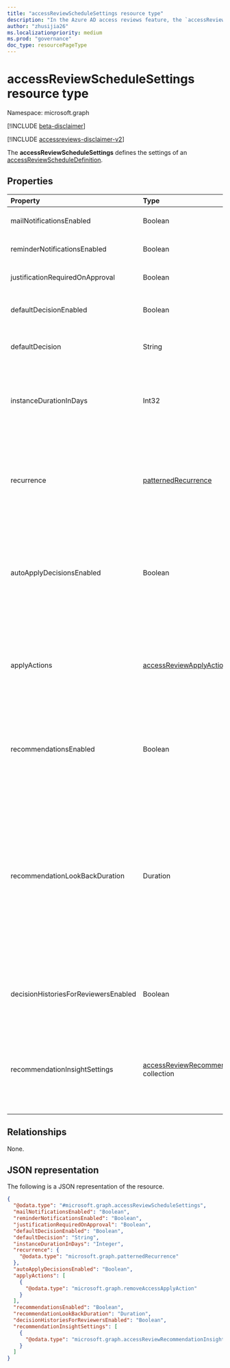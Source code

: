 ```yaml
---
title: "accessReviewScheduleSettings resource type"
description: "In the Azure AD access reviews feature, the `accessReviewScheduleSettings` represents the settings associated with an access review series."
author: "zhusijia26"
ms.localizationpriority: medium
ms.prod: "governance"
doc_type: resourcePageType
---
```


# accessReviewScheduleSettings resource type

Namespace: microsoft.graph

[!INCLUDE [beta-disclaimer](../../includes/beta-disclaimer.md)]

[!INCLUDE [accessreviews-disclaimer-v2](../../includes/accessreviews-disclaimer-v2.md)]

The **accessReviewScheduleSettings** defines the settings of an [accessReviewScheduleDefinition](accessreviewscheduledefinition.md). 

## Properties
| Property    | Type   | Description |
| :---------------| :---------- | :---------- |
| mailNotificationsEnabled|Boolean | Indicates whether emails are enabled or disabled. Default value is `false`.               |
| reminderNotificationsEnabled|Boolean  | Indicates whether reminders are enabled or disabled. Default value is `false`.  |
| justificationRequiredOnApproval|Boolean | Indicates whether reviewers are required to provide justification with their decision. Default value is `false`. |
| defaultDecisionEnabled|Boolean | Indicates whether the default decision is enabled or disabled when reviewers do not respond. Default value is `false`. |
| defaultDecision|String | Decision chosen if `defaultDecisionEnabled` is enabled. Can be one of `Approve`, `Deny`, or `Recommendation`. |
| instanceDurationInDays|Int32 | Duration of each recurrence of review (`accessReviewInstance`) in number of days. <br/>**NOTE:** If the **stageSettings** of the [accessReviewScheduleDefinition](accessreviewscheduledefinition.md) object is defined, its **durationInDays** setting will be used instead of the value of this property. |
| recurrence|[patternedRecurrence](../resources/patternedrecurrence.md) | Detailed settings for recurrence using the standard Outlook recurrence object. <br/><br/>**Note:** Only **dayOfMonth**, **interval**, and **type** (`weekly`, `absoluteMonthly`) properties are supported. Use the property **startDate** on **recurrenceRange** to determine the day the review starts. |
| autoApplyDecisionsEnabled|Boolean | Indicates whether decisions are automatically applied. When set to `false`, an admin must apply the decisions manually once the reviewer completes the access review. When set to `true`, decisions are applied automatically after the access review instance duration ends, whether or not the reviewers have responded. Default value is `false`. |
| applyActions|[accessReviewApplyAction](../resources/accessreviewapplyaction.md) collection | Optional field. Describes the  actions to take once a review is complete. There are two types that are currently supported: `removeAccessApplyAction` (default) and `disableAndDeleteUserApplyAction`. Field only needs to be specified in the case of `disableAndDeleteUserApplyAction`. |
| recommendationsEnabled|Boolean | Indicates whether decision recommendations are enabled or disabled. <br/>**NOTE:** If the **stageSettings** of the [accessReviewScheduleDefinition](accessreviewscheduledefinition.md) object is defined, its **recommendationsEnabled** setting will be used instead of the value of this property. |
| recommendationLookBackDuration | Duration| Optional field. Indicates the period of inactivity (with respect to the start date of the review instance) that recommendations will be configured from. The recommendation will be to `deny` if the user is inactive during the look-back duration. For reviews of groups and Azure AD roles, any duration is accepted. For reviews of applications, 30 days is the maximum duration. If not specified, the duration is 30 days. <br/><br/>**NOTE:** If the **stageSettings** of the [accessReviewScheduleDefinition](accessreviewscheduledefinition.md) object is defined, its **recommendationLookBackDuration** setting will be used instead of the value of this property. |
|decisionHistoriesForReviewersEnabled|Boolean| Indicates whether decisions on previous access review stages are available for reviewers on an **accessReviewInstance** with multiple subsequent stages. If not provided, the default is disabled (`false`).|
| recommendationInsightSettings|[accessReviewRecommendationInsightSetting](../resources/accessReviewRecommendationInsightSetting.md) collection | Optional. Describes the types of insights that aid reviewers to make access review decisions. <br/><br/>**NOTE:** If the **stageSettings** of the [accessReviewScheduleDefinition](accessreviewscheduledefinition.md) object is defined, its **recommendationInsightSettings** setting will be used instead of the value of this property. |

## Relationships
None.

## JSON representation
The following is a JSON representation of the resource.
<!-- {
  "blockType": "resource",
  "@odata.type": "microsoft.graph.accessReviewScheduleSettings"
}
-->
``` json
{
  "@odata.type": "#microsoft.graph.accessReviewScheduleSettings",
  "mailNotificationsEnabled": "Boolean",
  "reminderNotificationsEnabled": "Boolean",
  "justificationRequiredOnApproval": "Boolean",
  "defaultDecisionEnabled": "Boolean",
  "defaultDecision": "String",
  "instanceDurationInDays": "Integer",
  "recurrence": {
    "@odata.type": "microsoft.graph.patternedRecurrence"
  },
  "autoApplyDecisionsEnabled": "Boolean",
  "applyActions": [
    {
      "@odata.type": "microsoft.graph.removeAccessApplyAction"
    }
  ],
  "recommendationsEnabled": "Boolean",
  "recommendationLookBackDuration": "Duration",
  "decisionHistoriesForReviewersEnabled": "Boolean",
  "recommendationInsightSettings": [
    {
      "@odata.type": "microsoft.graph.accessReviewRecommendationInsightSetting"
    }
  ]
}
```

<!--
{
  "type": "#page.annotation",
  "description": "accessReviewScheduleSettings resource",
  "keywords": "",
  "section": "documentation",
  "tocPath": "",
  "suppressions": []
}
-->
